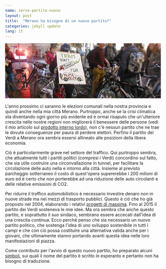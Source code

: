 ```yaml
---
name: serve-partito-nuovo
layout: post
title:  "Merano ha bisogno di un nuovo partito?"
categories: jekyll update
lang: it
---
```

![Manifestazione dei "fridays for future" a Merano](../../bildoj/tram_statt_auto.JPG)

L'anno prossimo ci saranno le elezioni comunali nella nostra provincia e quindi anche nella mia città Merano. Purtroppo, anche se la crisi climatica sta diventando ogni giorno più evidente ed è ormai risaputo che un'ulteriore crescita nelle nostre regioni non migliorerà il benessere delle persone (vedi il mio articolo sul [prodotto interno lordo](https://walter.bernard.im/benessere-non-proporzionale/)), non c'è nessun partito che ne trae le dovute conseguenze per paura di perdere elettori. Perfino il partito dei Verdi a Merano ora sembra essersi allineato alle posizioni della libera economia.

Ciò è particolarmente grave nel settore del traffico. Qui purtroppo sembra, che attualmente tutti i partiti politici (compresi i Verdi) concordino sul fatto, che sia utile costruire una circonvallazione in tunnel, per facilitare la circolazione delle auto nella e intorno alla città. Insieme al previsto parcheggio sotterraneo il costo di quest'opera supererebbe i 200 milioni di euro ed è certo che non porterebbe ad una riduzione delle auto circolanti e delle relative emissioni di CO2.

Per ridurre il traffico automobilistico è necessario investire denaro non in nuove strade ma nei mezzi di trasporto pubblici. Questo è ciò che ho già proposto nel 2004, elaborando i relativi [progetti di massima](https://walter.bernard.im/tunnel-piccolo-ma-subito/). Fino al 2015 il partito dei Verdi sosteneva le mie idee. Ma ora sembra che anche questo partito, e soprattutto il suo sindaco, sembrano essere accecati dall'idea di una crescita continua. Ecco perché penso che sia necessario un nuovo partito politico, che sostenga l'idea di uno sviluppo sostenibile in tutti i campi e che con ciò possa costituire una alternativa valida anche per i giovani, che ultimamente stanno portando avanti questa idea nelle loro manifestazioni di piazza.

Come contributo per l'avvio di questo nuovo partito, ho preparato alcuni [simboli](../../bildoj/3simboloj.png), sui quali il nome del partito è scritto in esperanto e pertanto non ha bisogno di traduzione.
